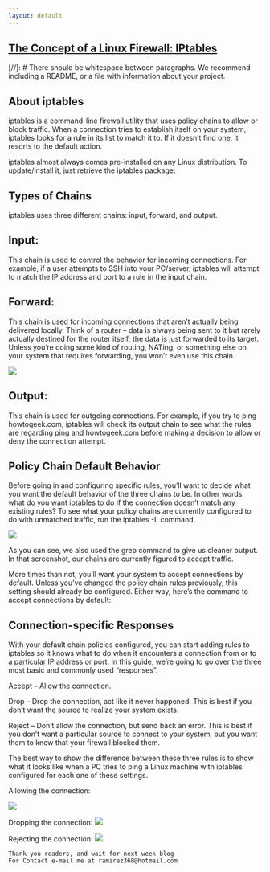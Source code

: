 ```yaml
---
layout: default
---
```



## [The Concept of a Linux Firewall: IPtables](https://www.youtube.com/watch?v=eC8scXX1_1M)

[//]: #  There should be whitespace between paragraphs. We recommend including a README, or a file with information about your project.

## About iptables
iptables is a command-line firewall utility that uses policy chains to allow or block traffic. When a connection tries to establish itself on your system, iptables looks for a rule in its list to match it to. If it doesn’t find one, it resorts to the default action.

iptables almost always comes pre-installed on any Linux distribution. To update/install it, just retrieve the iptables package:


## Types of Chains
iptables uses three different chains: input, forward, and output.

## Input:
This chain is used to control the behavior for incoming connections. For example, if a user attempts to SSH into your PC/server, iptables will attempt to match the IP address and port to a rule in the input chain.

## Forward:
This chain is used for incoming connections that aren’t actually being delivered locally. Think of a router – data is always being sent to it but rarely actually destined for the router itself; the data is just forwarded to its target. Unless you’re doing some kind of routing, NATing, or something else on your system that requires forwarding, you won’t even use this chain.

![](https://www.howtogeek.com/wp-content/uploads/2013/12/2-packets-processed.jpg?trim=1,1&bg-color=000&pad=1,1) 

## Output:
This chain is used for outgoing connections. For example, if you try to ping howtogeek.com, iptables will check its output chain to see what the rules are regarding ping and howtogeek.com before making a decision to allow or deny the connection attempt.

## Policy Chain Default Behavior
Before going in and configuring specific rules, you’ll want to decide what you want the default behavior of the three chains to be. In other words, what do you want iptables to do if the connection doesn’t match any existing rules?
To see what your policy chains are currently configured to do with unmatched traffic, run the iptables -L command.

![](https://www.howtogeek.com/wp-content/uploads/2013/12/3-policy-setting.jpg?trim=1,1&bg-color=000&pad=1,1)

As you can see, we also used the grep command to give us cleaner output. In that screenshot, our chains are currently figured to accept traffic.

More times than not, you’ll want your system to accept connections by default. Unless you’ve changed the policy chain rules previously, this setting should already be configured. Either way, here’s the command to accept connections by default:

## Connection-specific Responses
With your default chain policies configured, you can start adding rules to iptables so it knows what to do when it encounters a connection from or to a particular IP address or port. In this guide, we’re going to go over the three most basic and commonly used “responses”.

Accept – Allow the connection.

Drop – Drop the connection, act like it never happened. This is best if you don’t want the source to realize your system exists.

Reject – Don’t allow the connection, but send back an error. This is best if you don’t want a particular source to connect to your system, but you want them to know that your firewall blocked them.

The best way to show the difference between these three rules is to show what it looks like when a PC tries to ping a Linux machine with iptables configured for each one of these settings.

Allowing the connection:

![](https://www.howtogeek.com/wp-content/uploads/2013/12/4-accept.jpg?trim=1,1&bg-color=000&pad=1,1)

Dropping the connection:
![](https://www.howtogeek.com/wp-content/uploads/2013/12/5-drop.jpg?trim=1,1&bg-color=000&pad=1,1)

Rejecting the connection:
![](https://www.howtogeek.com/wp-content/uploads/2013/12/6-reject.jpg?trim=1,1&bg-color=000&pad=1,1)


```
Thank you readers, and wait for next week blog
For Contact e-mail me at ramirez368@hotmail.com

```
